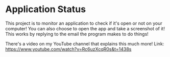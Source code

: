 # Application Status
This project is to monitor an application to check if it's open or not on your computer!
You can also choose to open the app and take a screenshot of it!
This works by replying to the email the program makes to do things!

There's a video on my YouTube channel that explains this much more! Link: https://www.youtube.com/watch?v=Rc6uzXcqR0s&t=1438s
